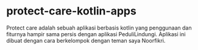 # protect-care-kotlin-apps
Protect care adalah sebuah aplikasi berbasis kotlin yang penggunaan dan fiturnya hampir sama persis dengan aplikasi PeduliLindungi. Aplikasi ini dibuat dengan cara berkelompok dengan teman saya Noorfikri. 
